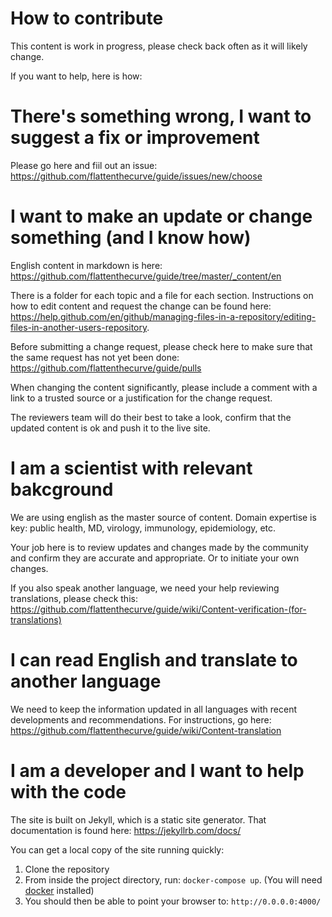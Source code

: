 # How to contribute
This content is work in progress, please check back often as it will likely change.

If you want to help, here is how:

# There's something wrong, I want to suggest a fix or improvement
Please go here and fiil out an issue:
https://github.com/flattenthecurve/guide/issues/new/choose

# I want to make an update or change something (and I know how)

English content in markdown is here: https://github.com/flattenthecurve/guide/tree/master/_content/en

There is a folder for each topic and a file for each section. Instructions on how to edit content and request the change can be found here: https://help.github.com/en/github/managing-files-in-a-repository/editing-files-in-another-users-repository.

Before submitting a change request, please check here to make sure that the same request has not yet been done: https://github.com/flattenthecurve/guide/pulls

When changing the content significantly, please include a comment with a link to a trusted source or a justification for the change request.

The reviewers team will do their best to take a look, confirm that the updated content is ok and push it to the live site.

# I am a scientist with relevant bakcground
We are using english as the master source of content. Domain expertise is key: public health, MD, virology, immunology, epidemiology, etc.

Your job here is to review updates and changes made by the community and confirm they are accurate and appropriate. Or to initiate your own changes.

If you also speak another language, we need your help reviewing translations, please check this: https://github.com/flattenthecurve/guide/wiki/Content-verification-(for-translations)

# I can read English and translate to another language
We need to keep the information updated in all languages with recent developments and recommendations. 
For instructions, go here: https://github.com/flattenthecurve/guide/wiki/Content-translation

# I am a developer and I want to help with the code
The site is built on Jekyll, which is a static site generator. That documentation is found here: https://jekyllrb.com/docs/

You can get a local copy of the site running quickly:

1. Clone the repository
2. From inside the project directory, run: `docker-compose up`. (You will need [docker](https://www.docker.com/) installed)
3. You should then be able to point your browser to: `http://0.0.0.0:4000/`